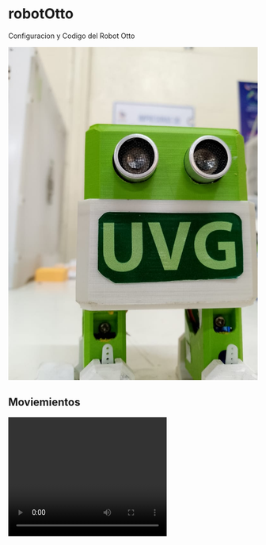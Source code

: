 # robotOtto
Configuracion y Codigo del Robot Otto

![](./img/otto.jpg)

## Moviemientos



<div>
  <video width="320" height="240" controls>
    <source src="./img/otto_video.mp4" type="video/mp4">
  </video>
</div>